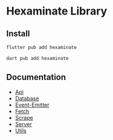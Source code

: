 # Hexaminate Library

## Install

```bash
flutter pub add hexaminate
```

```bash
dart pub add hexaminate
```

## Documentation

- [Api](https://github.com/HexaMinate/HexaMinate/tree/main/library/hexaminate/doc/api)
- [Database](https://github.com/HexaMinate/HexaMinate/tree/main/library/hexaminate/doc/database)
- [Event-Emitter](https://github.com/HexaMinate/HexaMinate/tree/main/library/hexaminate/doc/event-emitter)
- [Fetch](https://github.com/HexaMinate/HexaMinate/tree/main/library/hexaminate/doc/fetch)
- [Scrape](https://github.com/HexaMinate/HexaMinate/tree/main/library/hexaminate/doc/scrape)
- [Server](https://github.com/HexaMinate/HexaMinate/tree/main/library/hexaminate/doc/server)
- [Utils](https://github.com/HexaMinate/HexaMinate/tree/main/library/hexaminate/doc/utils)